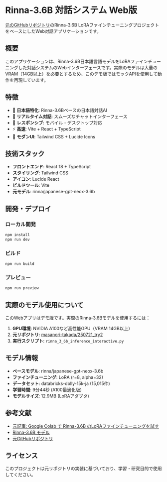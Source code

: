 # Rinna-3.6B 対話システム Web版

[元のGitHubリポジトリ](https://github.com/masanori-takada/250721_try2)のRinna-3.6B LoRAファインチューニングプロジェクトをベースにしたWeb対話アプリケーションです。

## 概要

このアプリケーションは、Rinna-3.6B日本語言語モデルをLoRAファインチューニングした対話システムのWebインターフェースです。実際のモデルは大量のVRAM（14GB以上）を必要とするため、このデモ版ではモックAPIを使用して動作を再現しています。

## 特徴

- 🤖 **日本語特化**: Rinna-3.6Bベースの日本語対話AI
- 💬 **リアルタイム対話**: スムーズなチャットインターフェース
- 📱 **レスポンシブ**: モバイル・デスクトップ対応
- ⚡ **高速**: Vite + React + TypeScript
- 🎨 **モダンUI**: Tailwind CSS + Lucide Icons

## 技術スタック

- **フロントエンド**: React 18 + TypeScript
- **スタイリング**: Tailwind CSS
- **アイコン**: Lucide React
- **ビルドツール**: Vite
- **元モデル**: rinna/japanese-gpt-neox-3.6b

## 開発・デプロイ

### ローカル開発

```bash
npm install
npm run dev
```

### ビルド

```bash
npm run build
```

### プレビュー

```bash
npm run preview
```

## 実際のモデル使用について

このWebアプリはデモ版です。実際のRinna-3.6Bモデルを使用するには：

1. **GPU環境**: NVIDIA A100など高性能GPU（VRAM 14GB以上）
2. **元リポジトリ**: [masanori-takada/250721_try2](https://github.com/masanori-takada/250721_try2)
3. **実行スクリプト**: `rinna_3_6b_inference_interactive.py`

## モデル情報

- **ベースモデル**: rinna/japanese-gpt-neox-3.6b
- **ファインチューニング**: LoRA (r=8, alpha=32)
- **データセット**: databricks-dolly-15k-ja (15,015件)
- **学習時間**: 9分44秒 (A100最適化版)
- **モデルサイズ**: 12.9MB (LoRAアダプタ)

## 参考文献

- [元記事: Google Colab で Rinna-3.6B のLoRAファインチューニングを試す](https://note.com/npaka/n/nc387b639e50e)
- [Rinna-3.6B モデル](https://huggingface.co/rinna/japanese-gpt-neox-3.6b)
- [元GitHubリポジトリ](https://github.com/masanori-takada/250721_try2)

## ライセンス

このプロジェクトは元リポジトリの実装に基づいており、学習・研究目的で使用してください。